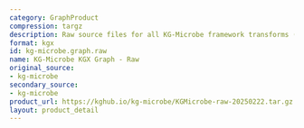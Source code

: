 ```yaml
---
category: GraphProduct
compression: targz
description: Raw source files for all KG-Microbe framework transforms (all 4 KGs)
format: kgx
id: kg-microbe.graph.raw
name: KG-Microbe KGX Graph - Raw
original_source:
- kg-microbe
secondary_source:
- kg-microbe
product_url: https://kghub.io/kg-microbe/KGMicrobe-raw-20250222.tar.gz
layout: product_detail
---
```

